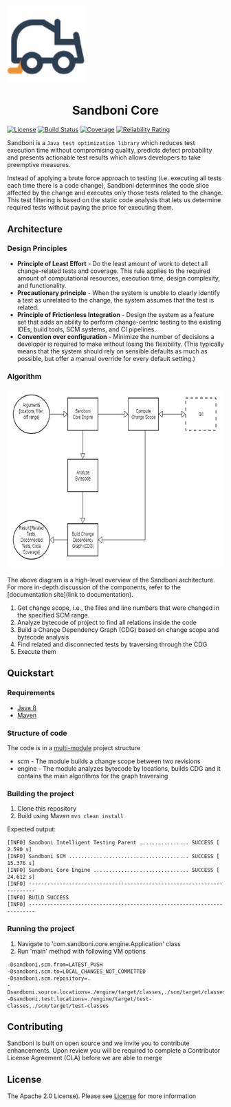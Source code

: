 # <img src="doc/logo.png" width="180" height="180"/>

<h1 align="center">Sandboni Core</h1>

[![License](https://img.shields.io/badge/license-Apache%202.0-blue.svg)](https://choosealicense.com/licenses/apache-2.0/)
[![Build Status](https://travis-ci.com/jpmorganchase/sandboni-core.svg?branch=master)](https://travis-ci.com/jpmorganchase/sandboni-core)
[![Coverage](https://sonarcloud.io/api/project_badges/measure?project=com.sandboni.core%3Asandboni-core&metric=coverage)](https://sonarcloud.io/dashboard?id=com.sandboni.core%3Asandboni-core)
[![Reliability Rating](https://sonarcloud.io/api/project_badges/measure?project=com.sandboni.core%3Asandboni-core&metric=reliability_rating)](https://sonarcloud.io/dashboard?id=com.sandboni.core%3Asandboni-core)

Sandboni is a `Java test optimization library` which reduces test execution time without 
compromising quality, predicts defect probability and presents actionable test results 
which allows developers to take preemptive measures.

Instead of applying a brute force approach to testing (i.e. executing all tests each time 
there is a code change), Sandboni determines the code slice affected by the change and 
executes only those tests related to the change. This test filtering is based on the static 
code analysis that lets us determine required tests without paying the price for executing them.

## Architecture

### Design Principles
* __Principle of Least Effort__  - Do the least amount of work to detect all change-related tests and coverage. This rule applies to the required amount of computational resources, execution time, design complexity, and functionality.
* __Precautionary principle__ - When the system is unable to clearly identify a test as unrelated to the change, the system assumes that the test is related.
* __Principle of Frictionless Integration__ - Design the system as a feature set that adds an ability to perform change-centric testing to the existing IDEs, build tools, SCM systems, and CI pipelines.
* __Convention over configuration__ - Minimize the number of decisions a developer is required to make without losing the flexibility. 
(This typically means that the system should rely on sensible defaults as much as possible, but offer a manual override for every default setting.)

### Algorithm 
### <img src="doc/block-diagram.png" width="716" height="412"/>

The above diagram is a high-level overview of the Sandboni architecture. For more in-depth discussion of the components, refer to the [documentation site](link to documentation).

1. Get change scope, i.e., the files and line numbers that were changed in the specified SCM range.
2. Analyze bytecode of project to find all relations inside the code
3. Build a Change Dependency Graph (CDG) based on change scope and bytecode analysis
4. Find related and disconnected tests by traversing through the CDG
5. Execute them

## Quickstart

### Requirements

- [Java 8](http://www.oracle.com/technetwork/java/javase/downloads/jre8-downloads-2133155.html)
- [Maven](https://maven.apache.org)

### Structure of code

The code is in a [multi-module](https://maven.apache.org/guides/mini/guide-multiple-modules.html) project structure

* scm - The module builds a change scope between two revisions 
* engine - The module analyzes bytecode by locations, builds CDG and it contains the main algorithms for the graph traversing 

### Building the project

1. Clone this repository
2. Build using Maven `mvn clean install`

Expected output:
```text
[INFO] Sandboni Intelligent Testing Parent ................ SUCCESS [  2.590 s]
[INFO] Sandboni SCM ....................................... SUCCESS [ 15.376 s]
[INFO] Sandboni Core Engine ............................... SUCCESS [ 24.612 s]
[INFO] ------------------------------------------------------------------------
[INFO] BUILD SUCCESS
[INFO] ------------------------------------------------------------------------
```

### Running the project

1. Navigate to 'com.sandboni.core.engine.Application' class
2. Run 'main' method with following VM options

```text
-Dsandboni.scm.from=LATEST_PUSH
-Dsandboni.scm.to=LOCAL_CHANGES_NOT_COMMITTED
-Dsandboni.scm.repository=.
-Dsandboni.source.locations=./engine/target/classes,./scm/target/classes
-Dsandboni.test.locations=./engine/target/test-classes,./scm/target/test-classes
```

## Contributing
Sandboni is built on open source and we invite you to contribute enhancements. Upon review you will be required to complete a Contributor License Agreement (CLA) before we are able to merge

## License
The Apache 2.0 License). Please see [License](https://choosealicense.com/licenses/apache-2.0/) for more information